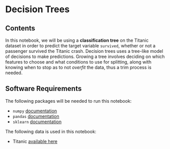 # Decision Trees
## Contents
In this notebook, we will be using a **classification tree** on the Titanic dataset in order to predict the target variable `survived`, whether or not a passenger survived the Titanic crash. Decision trees uses a tree-like model of decisions to make predictions. Growing a tree involves deciding on which features to choose and what conditions to use for splitting, along with knowing when to stop as to not *overfit* the data, thus a trim process is needed.

## Software Requirements
The following packages will be needed to run this notebook: 

* `numpy` [documentation](https://numpy.org/doc/)
* `pandas` [documentation](https://pandas.pydata.org/docs/)
* `sklearn` [documentation](https://scikit-learn.org/stable/)

The following data is used in this notebook:
* Titanic [available here](https://data.world/nrippner/titanic-disaster-dataset#__sid=js0)
